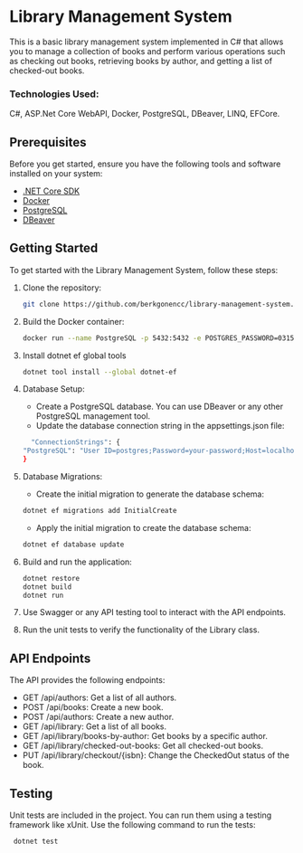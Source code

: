 # Library Management System
This is a basic library management system implemented in C# that allows you to manage a collection of books and perform various operations such as checking out books, retrieving books by author, and getting a list of checked-out books.

### Technologies Used:
C#, ASP.Net Core WebAPI, Docker, PostgreSQL, DBeaver, LINQ, EFCore.

## Prerequisites
Before you get started, ensure you have the following tools and software installed on your system:

- [.NET Core SDK](https://dotnet.microsoft.com/download/dotnet)
- [Docker](https://www.docker.com/get-started)
- [PostgreSQL](https://www.postgresql.org/download/)
- [DBeaver](https://dbeaver.io/download/)

## Getting Started
To get started with the Library Management System, follow these steps:
1. Clone the repository:
   ```bash
   git clone https://github.com/berkgonencc/library-management-system.git

2. Build the Docker container:
    ```bash
    docker run --name PostgreSQL -p 5432:5432 -e POSTGRES_PASSWORD=031506 -d postgres
    ```
3. Install dotnet ef global tools
   ```bash
   dotnet tool install --global dotnet-ef
   ```
4. Database Setup:
   - Create a PostgreSQL database. You can use DBeaver or any other PostgreSQL management tool.
   - Update the database connection string in the appsettings.json file:
    ```bash
      "ConnectionStrings": {
    "PostgreSQL": "User ID=postgres;Password=your-password;Host=localhost;Port=5432;Database=LibraryAPIDb;"
    }
    ```
5. Database Migrations:
   - Create the initial migration to generate the database schema:
   ```bash
   dotnet ef migrations add InitialCreate
   ```
   - Apply the initial migration to create the database schema:
   ```bash
   dotnet ef database update
   ```
6. Build and run the application:
    ```bash
    dotnet restore
    dotnet build
    dotnet run
    ```
7. Use Swagger or any API testing tool to interact with the API endpoints.

8. Run the unit tests to verify the functionality of the Library class.

## API Endpoints
The API provides the following endpoints:

* GET /api/authors: Get a list of all authors.
* POST /api/books: Create a new book.
* POST /api/authors: Create a new author.
* GET /api/library: Get a list of all books.
* GET /api/library/books-by-author: Get books by a specific author.
* GET /api/library/checked-out-books: Get all checked-out books.
* PUT /api/library/checkout/{isbn}: Change the CheckedOut status of the book.

## Testing
Unit tests are included in the project. You can run them using a testing framework like xUnit. 
Use the following command to run the tests:
   ```bash
    dotnet test
   ```
    


